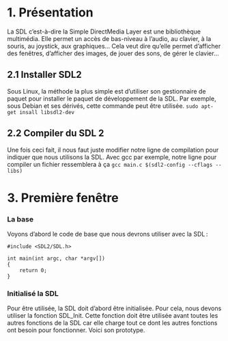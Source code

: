 # 1. Présentation
La SDL c’est-à-dire la Simple DirectMedia Layer est une bibliothèque multimédia. 
Elle permet un accès de bas-niveau à l’audio, au clavier, à la souris, 
au joystick, aux graphiques…
Cela veut dire qu’elle permet d’afficher des fenêtres, 
d’afficher des images, de jouer des sons, de gérer le clavier…

## 2.1 Installer SDL2
Sous Linux, la méthode la plus simple est d’utiliser son gestionnaire de paquet pour installer le paquet de développement de la SDL. 
Par exemple, sous Debian et ses dérivés, cette commande peut être utilisée.
``sudo apt-get insall libsdl2-dev``

## 2.2 Compiler du SDL 2
Une fois ceci fait, il nous faut juste modifier notre ligne de compilation pour indiquer que nous utilisons la SDL. Avec gcc par exemple, notre ligne pour compiler un fichier ressemblera à ça
```gcc main.c $(sdl2-config --cflags --libs)```

# 3. Première fenêtre
### La base
Voyons d’abord le code de base que nous devrons utiliser avec la SDL :
```
#include <SDL2/SDL.h>

int main(int argc, char *argv[])
{
    return 0;
}
```
### Initialisé la SDL
Pour être utilisée, la SDL doit d’abord être initialisée. Pour cela, nous devons utiliser la fonction SDL_Init. Cette fonction doit être utilisée avant toutes les autres fonctions de la SDL car elle charge tout ce dont les autres fonctions ont besoin pour fonctionner. Voici son prototype.






